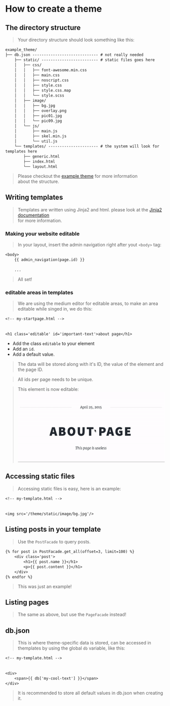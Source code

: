# How to create a theme

## The directory structure
> Your directory structure should look something like this:

    example_theme/
    ├── db.json ----------------------------- # not really needed
        ├── static/ ------------------------- # static files goes here
        │   ├── css/
        │   │   ├── font-awesome.min.css
        │   │   ├── main.css
        │   │   ├── noscript.css
        │   │   ├── style.css
        │   │   ├── style.css.map
        │   │   └── style.scss
        │   ├── image/
        │   │   ├── bg.jpg
        │   │   ├── overlay.png
        │   │   ├── pic01.jpg
        │   │   └── pic09.jpg
        │   └── js/
        │       ├── main.js
        │       ├── skel.min.js
        │       └── util.js
        └── templates/ ---------------------- # the system will look for templates here
            ├── generic.html
            ├── index.html
            └── layout.html

> Please checkout the [example theme](example_theme) for more information  
> about the structure.

## Writing templates
> Templates are written using Jinja2 and html.
> please look at the [Jinja2 documentation](http://jinja.pocoo.org/docs/2.10/templates/)  
> for more information.

### Making your website editable
> In your layout, insert the admin navigation right after yout `<body>` tag:

    <body>
        {{ admin_navigation(page.id) }}

        ...

> All set!

### editable areas in templates
> We are using the medium editor for editable areas, to make an area editable
> while singed in, we do this:

    <!-- my-startpage.html -->

    
    <h1 class='editable' id='important-text'>about page</h1>

* Add the class `editable` to your element
* Add an `id`.
* Add a default value.

> The data will be stored along with it's ID, the value of the element
> and the page ID.

> All ids per page needs to be unique.

> This element is now editable:  
![editable gif](screenshots/editable.gif)

## Accessing static files
> Accessing static files is easy, here is an example:

    <!-- my-template.html -->
    
    
    <img src='/theme/static/image/bg.jpg'/>

## Listing posts in your template
> Use the `PostFacade` to query posts.

    {% for post in PostFacade.get_all(offset=3, limit=100) %}
        <div class='post'>
            <h1>{{ post.name }}</h1>
            <p>{{ post.content }}</h1>
        </div>
    {% endfor %}

> This was just an example!

## Listing pages
> The same as above, but use the `PageFacade` instead!

## db.json
> This is where theme-specific data is stored, can be accessed in themplates
> by using the global `db` variable, like this:
    
    <!-- my-template.html -->
    

    <div>
        <span>{{ db['my-cool-text'] }}</span>
    </div>


> It is recommended to store all default values in db.json when creating it.
